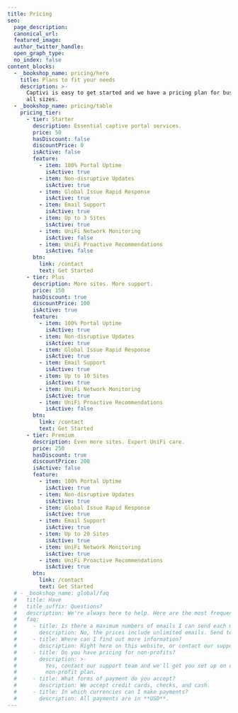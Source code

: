 ```yaml
---
title: Pricing
seo:
  page_description: 
  canonical_url: 
  featured_image: 
  author_twitter_handle: 
  open_graph_type:
  no_index: false
content_blocks:
  - _bookshop_name: pricing/hero
    title: Plans to fit your needs
    description: >-
      Captivi is easy to get started and we have a pricing plan for businesses of
      all sizes.
  - _bookshop_name: pricing/table
    pricing_tier:
      - tier: Starter
        description: Essential captive portal services.
        price: 50
        hasDiscount: false
        discountPrice: 0
        isActive: false
        feature:
          - item: 100% Portal Uptime
            isActive: true
          - item: Non-disruptive Updates
            isActive: true
          - item: Global Issue Rapid Response
            isActive: true
          - item: Email Support
            isActive: true
          - item: Up to 3 Sites
            isActive: true
          - item: UniFi Network Monitoring
            isActive: false
          - item: UniFi Proactive Recommendations
            isActive: false
        btn:
          link: /contact
          text: Get Started
      - tier: Plus
        description: More sites. More support.
        price: 150
        hasDiscount: true
        discountPrice: 100
        isActive: true
        feature:
          - item: 100% Portal Uptime
            isActive: true
          - item: Non-disruptive Updates
            isActive: true
          - item: Global Issue Rapid Response
            isActive: true
          - item: Email Support
            isActive: true
          - item: Up to 10 Sites
            isActive: true
          - item: UniFi Network Monitoring
            isActive: true
          - item: UniFi Proactive Recommendations
            isActive: false
        btn:
          link: /contact
          text: Get Started
      - tier: Premium
        description: Even more sites. Expert UniFi care.
        price: 250
        hasDiscount: true
        discountPrice: 200
        isActive: false
        feature:
          - item: 100% Portal Uptime
            isActive: true
          - item: Non-disruptive Updates
            isActive: true
          - item: Global Issue Rapid Response
            isActive: true
          - item: Email Support
            isActive: true
          - item: Up to 20 Sites
            isActive: true
          - item: UniFi Network Monitoring
            isActive: true
          - item: UniFi Proactive Recommendations
            isActive: true
        btn:
          link: /contact
          text: Get Started
  # - _bookshop_name: global/faq
  #   title: Have
  #   title_suffix: Questions?
  #   description: We're always here to help. Here are the most frequently asked questions.
  #   faq:
  #     - title: Is there a maximum numbers of emails I can send each month?
  #       description: No, the prices include unlimited emails. Send to your heart's content.
  #     - title: Where can I find out more information?
  #       description: Right here on this website, or contact our support team.
  #     - title: Do you have pricing for non-profits?
  #       description: >-
  #         Yes, contact our support team and we'll get you set up on our
  #         non-profit plan.
  #     - title: What forms of payment do you accept?
  #       description: We accept credit cards, checks, and cash.
  #     - title: In which currencies can I make payments?
  #       description: All payments are in **USD**.
---
```

